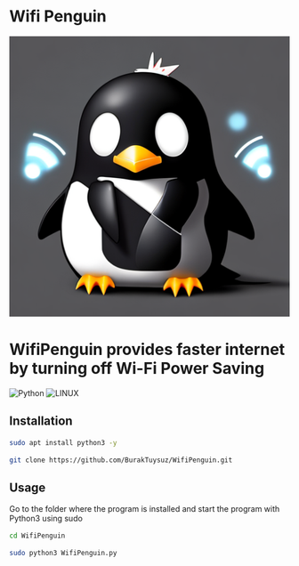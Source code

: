 # Wifi Penguin

![Logo](wifilogo.png)


# WifiPenguin provides faster internet by turning off Wi-Fi Power Saving

![Python](https://img.shields.io/badge/python-3670A0?style=for-the-badge&logo=python&logoColor=ffdd54) ![LINUX](https://img.shields.io/badge/Linux-FCC624?style=for-the-badge&logo=linux&logoColor=black)

## Installation


```bash
sudo apt install python3 -y
```

```bash
git clone https://github.com/BurakTuysuz/WifiPenguin.git
```

## Usage

Go to the folder where the program is installed and start the program with Python3 using sudo

```bash
cd WifiPenguin
```

```bash
sudo python3 WifiPenguin.py
``` 
